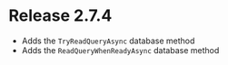 # Release 2.7.4
* Adds the `TryReadQueryAsync` database method
* Adds the `ReadQueryWhenReadyAsync` database method